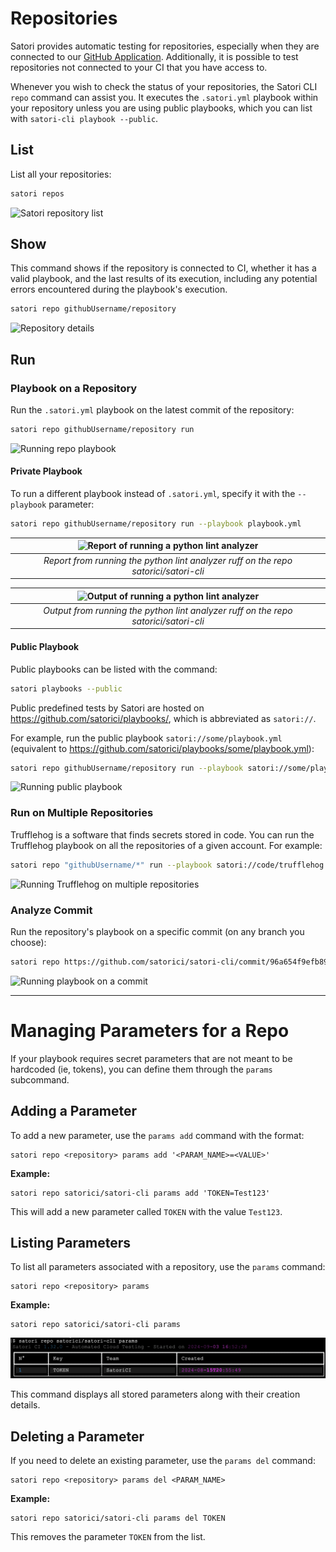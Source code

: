 
# Repositories

Satori provides automatic testing for repositories, especially when they are connected to our [GitHub Application](https://github.com/apps/satorici). Additionally, it is possible to test repositories not connected to your CI that you have access to.

Whenever you wish to check the status of your repositories, the Satori CLI `repo` command can assist you. It executes the `.satori.yml` playbook within your repository unless you are using public playbooks, which you can list with `satori-cli playbook --public`.

## List

List all your repositories:

```sh
satori repos
```

![Satori repository list](img/repo_1.png)

## Show

This command shows if the repository is connected to CI, whether it has a valid playbook, and the last results of its execution, including any potential errors encountered during the playbook's execution.

```sh
satori repo githubUsername/repository
```

![Repository details](img/repo_2.png)

## Run

### Playbook on a Repository

Run the `.satori.yml` playbook on the latest commit of the repository:

```sh
satori repo githubUsername/repository run
```

![Running repo playbook](img/repo_3.png)

#### Private Playbook

To run a different playbook instead of `.satori.yml`, specify it with the `--playbook` parameter:

```sh
satori repo githubUsername/repository run --playbook playbook.yml
```

| ![Report of running a python lint analyzer](img/repo_4-1.png) |
|:---------------------------------------------------------------:|
| *Report from running the python lint analyzer ruff on the repo satorici/satori-cli* |

| ![Output of running a python lint analyzer](img/repo_4-2.png) |
|:--------------------------------------------------------------:|
| *Output from running the python lint analyzer ruff on the repo satorici/satori-cli* |

#### Public Playbook

Public playbooks can be listed with the command:

```sh
satori playbooks --public
```

Public predefined tests by Satori are hosted on https://github.com/satorici/playbooks/, which is abbreviated as `satori://`.

For example, run the public playbook `satori://some/playbook.yml` (equivalent to <https://github.com/satorici/playbooks/some/playbook.yml>):

```sh
satori repo githubUsername/repository run --playbook satori://some/playbook.yml
```

![Running public playbook](img/repo_6.png)

### Run on Multiple Repositories

Trufflehog is a software that finds secrets stored in code. You can run the Trufflehog playbook on all the repositories of a given account. For example:

```sh
satori repo "githubUsername/*" run --playbook satori://code/trufflehog.yml
```

![Running Trufflehog on multiple repositories](img/repo_7.png)

### Analyze Commit

Run the repository's playbook on a specific commit (on any branch you choose):

```sh
satori repo https://github.com/satorici/satori-cli/commit/96a654f9efb8962b20a514eccbe827518ca725b2 run
```

![Running playbook on a commit](img/repo_8.png)

---

# Managing Parameters for a Repo

If your playbook requires secret parameters that are not meant to be hardcoded (ie, tokens), you can define them through the `params` subcommand.

## Adding a Parameter

To add a new parameter, use the `params add` command with the format:

```
satori repo <repository> params add '<PARAM_NAME>=<VALUE>'
```

**Example:**

```
satori repo satorici/satori-cli params add 'TOKEN=Test123'
```

This will add a new parameter called `TOKEN` with the value `Test123`.

## Listing Parameters

To list all parameters associated with a repository, use the `params` command:

```
satori repo <repository> params
```

**Example:**

```
satori repo satorici/satori-cli params
```

![List parameters associated to a repo](img/repo_params_1.png)

This command displays all stored parameters along with their creation details.

## Deleting a Parameter

If you need to delete an existing parameter, use the `params del` command:

```
satori repo <repository> params del <PARAM_NAME>
```

**Example:**

```
satori repo satorici/satori-cli params del TOKEN
```

This removes the parameter `TOKEN` from the list.

